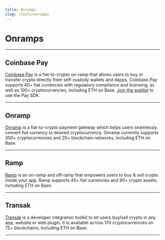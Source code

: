 ```yaml
---
title: Onramps
slug: /tools/onramps
---
```


# Onramps

---

## Coinbase Pay

[Coinbase Pay](https://www.coinbase.com/cloud/products/pay-sdk) is a fiat-to-crypto on-ramp that allows users to buy or transfer crypto directly from self-custody wallets and dapps. Coinbase Pay supports 60+ fiat currencies with regulatory compliance and licensing, as well as 100+ cryptocurrencies, including ETH on Base. [Join the waitlist](https://www.coinbase.com/cloud/products/pay-sdk) to use the Pay SDK.

---

## Onramp

[Onramp](https://onramp.money/) is a fiat-to-crypto payment gateway which helps users seamlessly convert fiat currency to desired cryptocurrency. Onramp currently supports 300+ cryptocurrencies and 20+ blockchain networks, including ETH on Base.

---

## Ramp

[Ramp](https://ramp.network/) is an on-ramp and off-ramp that empowers users to buy & sell crypto inside your app. Ramp supports 40+ fiat currencies and 90+ crypto assets, including ETH on Base.

---

## Transak

[Transak](https://transak.com/) is a developer integration toolkit to let users buy/sell crypto in any app, website or web plugin. It is available across 170 cryptocurrencies on 75+ blockchains, including ETH on Base.

---
